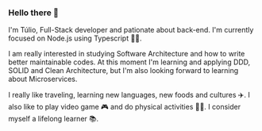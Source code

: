 ### Hello there 👋

I'm Túlio, Full-Stack developer and pationate about back-end. I'm currently focused on Node.js using Typescript 👨‍💻.

I am really interested in studying Software Architecture and how to write better maintainable codes. At this moment I'm learning and applying DDD, SOLID and Clean Architecture, but I'm also looking forward to learning about Microservices.

I really like traveling, learning new languages, new foods and cultures ✈️. I also like to play video game 🎮 and do physical activities 🏃🏻. I consider myself a lifelong learner 📚.
<!--
**tulio-amaral/tulio-amaral** is a ✨ _special_ ✨ repository because its `README.md` (this file) appears on your GitHub profile.

Here are some ideas to get you started:

- 🔭 I’m currently working on ...
- 🌱 I’m currently learning ...
- 👯 I’m looking to collaborate on ...
- 🤔 I’m looking for help with ...
- 💬 Ask me about ...
- 📫 How to reach me: ...
- 😄 Pronouns: ...
- ⚡ Fun fact: ...
-->
